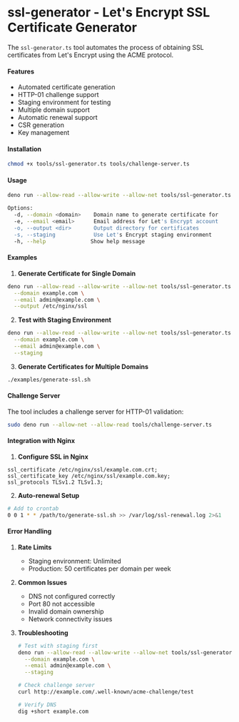 # ssl-generator - Let's Encrypt SSL Certificate Generator

The `ssl-generator.ts` tool automates the process of obtaining SSL certificates from Let's Encrypt using the ACME protocol.

#### Features
- Automated certificate generation
- HTTP-01 challenge support
- Staging environment for testing
- Multiple domain support
- Automatic renewal support
- CSR generation
- Key management

#### Installation
```bash
chmod +x tools/ssl-generator.ts tools/challenge-server.ts
```

#### Usage
```bash
deno run --allow-read --allow-write --allow-net tools/ssl-generator.ts [options]

Options:
  -d, --domain <domain>    Domain name to generate certificate for
  -e, --email <email>      Email address for Let's Encrypt account
  -o, --output <dir>       Output directory for certificates
  -s, --staging            Use Let's Encrypt staging environment
  -h, --help              Show help message
```

#### Examples

1. **Generate Certificate for Single Domain**
```bash
deno run --allow-read --allow-write --allow-net tools/ssl-generator.ts \
  --domain example.com \
  --email admin@example.com \
  --output /etc/nginx/ssl
```

2. **Test with Staging Environment**
```bash
deno run --allow-read --allow-write --allow-net tools/ssl-generator.ts \
  --domain example.com \
  --email admin@example.com \
  --staging
```

3. **Generate Certificates for Multiple Domains**
```bash
./examples/generate-ssl.sh
```

#### Challenge Server

The tool includes a challenge server for HTTP-01 validation:

```bash
sudo deno run --allow-net --allow-read tools/challenge-server.ts
```

#### Integration with Nginx

1. **Configure SSL in Nginx**
```nginx
ssl_certificate /etc/nginx/ssl/example.com.crt;
ssl_certificate_key /etc/nginx/ssl/example.com.key;
ssl_protocols TLSv1.2 TLSv1.3;
```

2. **Auto-renewal Setup**
```bash
# Add to crontab
0 0 1 * * /path/to/generate-ssl.sh >> /var/log/ssl-renewal.log 2>&1
```

#### Error Handling

1. **Rate Limits**
   - Staging environment: Unlimited
   - Production: 50 certificates per domain per week

2. **Common Issues**
   - DNS not configured correctly
   - Port 80 not accessible
   - Invalid domain ownership
   - Network connectivity issues

3. **Troubleshooting**
   ```bash
   # Test with staging first
   deno run --allow-read --allow-write --allow-net tools/ssl-generator.ts \
     --domain example.com \
     --email admin@example.com \
     --staging
   
   # Check challenge server
   curl http://example.com/.well-known/acme-challenge/test
   
   # Verify DNS
   dig +short example.com
   ```